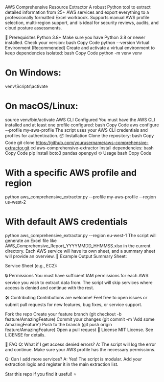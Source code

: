 AWS Comprehensive Resource Extractor
A robust Python tool to extract detailed information from 25+ AWS services and export everything to a professionally formatted Excel workbook.
Supports manual AWS profile selection, multi-region support, and is ideal for security reviews, audits, and cloud posture assessments.

🚦 Prerequisites
Python 3.8+
Make sure you have Python 3.8 or newer installed.
Check your version:
bash
Copy Code
python --version
Virtual Environment (Recommended)
Create and activate a virtual environment to keep dependencies isolated:
bash
Copy Code
python -m venv venv
# On Windows:
venv\Scripts\activate
# On macOS/Linux:
source venv/bin/activate
AWS CLI Configured
You must have the AWS CLI installed and at least one profile configured:
bash
Copy Code
aws configure --profile my-aws-profile
The script uses your AWS CLI credentials and profiles for authentication.
📦 Installation
Clone the repository:
bash
Copy Code
git clone https://github.com/yourusername/aws-comprehensive-extractor.git
cd aws-comprehensive-extractor
Install dependencies:
bash
Copy Code
pip install boto3 pandas openpyxl
⚙️ Usage
bash
Copy Code
# With a specific AWS profile and region
python aws_comprehensive_extractor.py --profile my-aws-profile --region us-west-2

# With default AWS credentials
python aws_comprehensive_extractor.py --region eu-west-1
The script will generate an Excel file like AWS_Comprehensive_Report_YYYYMMDD_HHMMSS.xlsx in the current directory.
Each AWS service will have its own sheet, and a summary sheet will provide an overview.
📝 Example Output
Summary Sheet:

Service Sheet (e.g., EC2):

🔒 Permissions
You must have sufficient IAM permissions for each AWS service you wish to extract data from.
The script will skip services where access is denied and continue with the rest.

🛠️ Contributing
Contributions are welcome!
Feel free to open issues or submit pull requests for new features, bug fixes, or service support.

Fork the repo
Create your feature branch (git checkout -b feature/AmazingFeature)
Commit your changes (git commit -m 'Add some AmazingFeature')
Push to the branch (git push origin feature/AmazingFeature)
Open a pull request
📄 License
MIT License. See LICENSE for details.

🙋 FAQ
Q: What if I get access denied errors?
A: The script will log the error and continue. Make sure your AWS profile has the necessary permissions.

Q: Can I add more services?
A: Yes! The script is modular. Add your extraction logic and register it in the main extraction list.


Star this repo if you find it useful! ⭐
